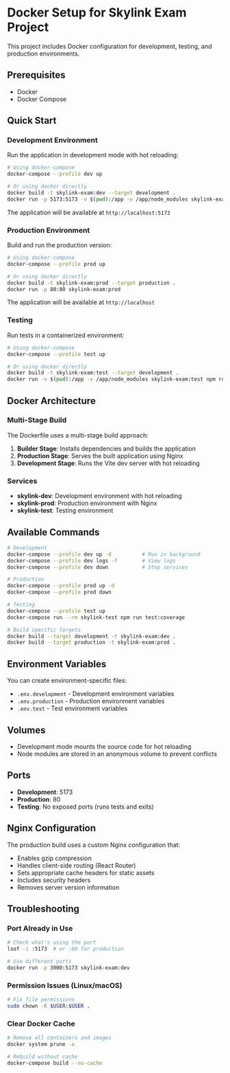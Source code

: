 # Docker Setup for Skylink Exam Project

This project includes Docker configuration for development, testing, and production environments.

## Prerequisites

- Docker
- Docker Compose

## Quick Start

### Development Environment

Run the application in development mode with hot reloading:

```bash
# Using docker-compose
docker-compose --profile dev up

# Or using docker directly
docker build -t skylink-exam:dev --target development .
docker run -p 5173:5173 -v $(pwd):/app -v /app/node_modules skylink-exam:dev
```

The application will be available at `http://localhost:5173`

### Production Environment

Build and run the production version:

```bash
# Using docker-compose
docker-compose --profile prod up

# Or using docker directly
docker build -t skylink-exam:prod --target production .
docker run -p 80:80 skylink-exam:prod
```

The application will be available at `http://localhost`

### Testing

Run tests in a containerized environment:

```bash
# Using docker-compose
docker-compose --profile test up

# Or using docker directly
docker build -t skylink-exam:test --target development .
docker run -v $(pwd):/app -v /app/node_modules skylink-exam:test npm run test
```

## Docker Architecture

### Multi-Stage Build

The Dockerfile uses a multi-stage build approach:

1. **Builder Stage**: Installs dependencies and builds the application
2. **Production Stage**: Serves the built application using Nginx
3. **Development Stage**: Runs the Vite dev server with hot reloading

### Services

- **skylink-dev**: Development environment with hot reloading
- **skylink-prod**: Production environment with Nginx
- **skylink-test**: Testing environment

## Available Commands

```bash
# Development
docker-compose --profile dev up -d          # Run in background
docker-compose --profile dev logs -f        # View logs
docker-compose --profile dev down           # Stop services

# Production
docker-compose --profile prod up -d
docker-compose --profile prod down

# Testing
docker-compose --profile test up
docker-compose run --rm skylink-test npm run test:coverage

# Build specific targets
docker build --target development -t skylink-exam:dev .
docker build --target production -t skylink-exam:prod .
```

## Environment Variables

You can create environment-specific files:

- `.env.development` - Development environment variables
- `.env.production` - Production environment variables
- `.env.test` - Test environment variables

## Volumes

- Development mode mounts the source code for hot reloading
- Node modules are stored in an anonymous volume to prevent conflicts

## Ports

- **Development**: 5173
- **Production**: 80
- **Testing**: No exposed ports (runs tests and exits)

## Nginx Configuration

The production build uses a custom Nginx configuration that:

- Enables gzip compression
- Handles client-side routing (React Router)
- Sets appropriate cache headers for static assets
- Includes security headers
- Removes server version information

## Troubleshooting

### Port Already in Use
```bash
# Check what's using the port
lsof -i :5173  # or :80 for production

# Use different ports
docker run -p 3000:5173 skylink-exam:dev
```

### Permission Issues (Linux/macOS)
```bash
# Fix file permissions
sudo chown -R $USER:$USER .
```

### Clear Docker Cache
```bash
# Remove all containers and images
docker system prune -a

# Rebuild without cache
docker-compose build --no-cache
```
